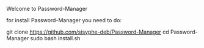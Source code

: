 Welcome to Password-Manager

for install Password-Manager you need to do:

git clone https://github.com/sisyphe-deb/Password-Manager
cd Password-Manager
sudo bash install.sh

